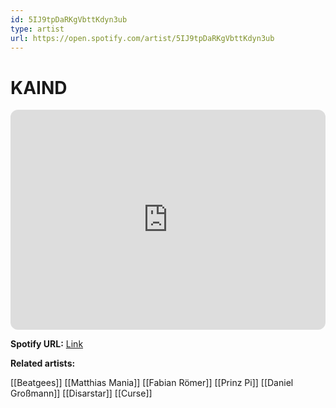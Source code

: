 ```yaml
---
id: 5IJ9tpDaRKgVbttKdyn3ub
type: artist
url: https://open.spotify.com/artist/5IJ9tpDaRKgVbttKdyn3ub
---
```

# KAIND

<iframe style="border-radius:12px" src="https://open.spotify.com/embed/artist/5IJ9tpDaRKgVbttKdyn3ub" width="100%" height="352" frameBorder="0" allowfullscreen="" allow="autoplay; clipboard-write; encrypted-media; fullscreen; picture-in-picture" loading="lazy"></iframe>

**Spotify URL:** [Link](https://open.spotify.com/artist/5IJ9tpDaRKgVbttKdyn3ub)

**Related artists:**

[[Beatgees]]
[[Matthias Mania]]
[[Fabian Römer]]
[[Prinz Pi]]
[[Daniel Großmann]]
[[Disarstar]]
[[Curse]]
